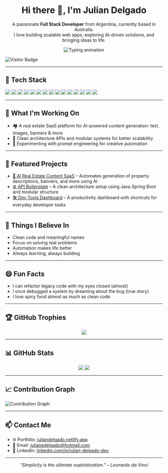 <h1 align="center">Hi there 👋, I'm Julian Delgado</h1>

<p align="center">
  A passionate <strong>Full Stack Developer</strong> from Argentina, currently based in Australia.<br/>
  I love building scalable web apps, exploring AI-driven solutions, and bringing ideas to life.
</p>

<p align="center">
  <img src="https://readme-typing-svg.demolab.com?font=Fira+Code&pause=1000&center=true&vCenter=true&width=435&lines=Full+Stack+Developer+%F0%9F%9A%80;AI+enthusiast+%F0%9F%A7%A0;Always+learning+new+tech!" alt="Typing animation" />
</p>

![Visitor Badge](https://komarev.com/ghpvc/?username=julian1503&style=flat-square&color=blue)

---

## 🧰 Tech Stack

<p align="left">
  <img src="https://img.shields.io/badge/Java-ED8B00?style=for-the-badge&logo=java&logoColor=white" />
  <img src="https://img.shields.io/badge/Spring_Boot-6DB33F?style=for-the-badge&logo=spring-boot&logoColor=white" />
  <img src="https://img.shields.io/badge/NestJS-E0234E?style=for-the-badge&logo=nestjs&logoColor=white" />
  <img src="https://img.shields.io/badge/Node.js-339933?style=for-the-badge&logo=nodedotjs&logoColor=white" />
  <img src="https://img.shields.io/badge/React-20232A?style=for-the-badge&logo=react&logoColor=61DAFB" />
  <img src="https://img.shields.io/badge/Next.js-000000?style=for-the-badge&logo=nextdotjs&logoColor=white" />
  <img src="https://img.shields.io/badge/Tailwind_CSS-38B2AC?style=for-the-badge&logo=tailwind-css&logoColor=white" />
  <img src="https://img.shields.io/badge/Material_UI-007FFF?style=for-the-badge&logo=mui&logoColor=white" />
  <img src="https://img.shields.io/badge/AI/ML-AI-blueviolet?style=for-the-badge" />
  <img src="https://img.shields.io/badge/PostgreSQL-316192?style=for-the-badge&logo=postgresql&logoColor=white" />
  <img src="https://img.shields.io/badge/MongoDB-4EA94B?style=for-the-badge&logo=mongodb&logoColor=white" />
  <img src="https://img.shields.io/badge/Firebase-FFCA28?style=for-the-badge&logo=firebase&logoColor=black" />
  <img src="https://img.shields.io/badge/Docker-2496ED?style=for-the-badge&logo=docker&logoColor=white" />
  <img src="https://img.shields.io/badge/AWS-232F3E?style=for-the-badge&logo=amazon-aws&logoColor=white" />
  <img src="https://img.shields.io/badge/Vercel-000000?style=for-the-badge&logo=vercel&logoColor=white" />
</p>

---

## 🚀 What I'm Working On

- 🏘️ A real estate SaaS platform for AI-powered content generation: text, images, banners & more  
- 🧱 Clean architecture APIs and modular systems for better scalability  
- 🧪 Experimenting with prompt engineering for creative automation  

---

## 📂 Featured Projects

- [🧠 AI Real Estate Content SaaS](https://github.com/julian1503/real-estate-ai) – Automates generation of property descriptions, banners, and more using AI  
- [⚙️ API Boilerplate](https://github.com/julian1503/clean-api-starter) – A clean architecture setup using Java Spring Boot and modular structure  
- [🛠️ Dev Tools Dashboard](https://github.com/julian1503/devtools-dashboard) – A productivity dashboard with shortcuts for everyday developer tasks  

---

## 🧠 Things I Believe In

- Clean code and meaningful names  
- Focus on solving real problems  
- Automation makes life better  
- Always learning, always building  

---

## 😄 Fun Facts

- I can refactor legacy code with my eyes closed (almost)  
- I once debugged a system by dreaming about the bug (true story)  
- I love spicy food almost as much as clean code  

---

## 🏆 GitHub Trophies

<p align="center">
  <img src="https://github-profile-trophy.vercel.app/?username=julian1503&theme=onedark" />
</p>

---

## 📊 GitHub Stats

<p align="center">
  <img src="https://github-readme-stats.vercel.app/api?username=julian1503&show_icons=true&theme=tokyonight" />
  <img src="https://github-readme-streak-stats.herokuapp.com/?user=julian1503&theme=tokyonight" />
</p>

---

## 📈 Contribution Graph

![Contribution Graph](https://github-readme-activity-graph.vercel.app/graph?username=julian1503&theme=github-compact)

---

## 📫 Contact Me

- 🌐 Portfolio: [juliandelgado.netlify.app](https://juliandelgado.netlify.app/)
- 📧 Email: [julianedelgado@hotmail.com](mailto:julianedelgado@hotmail.com)
- 💼 LinkedIn: [linkedin.com/in/julian-delgado-dev](https://www.linkedin.com/in/julian-delgado-dev)

---

<p align="center"><em>“Simplicity is the ultimate sophistication.” – Leonardo da Vinci</em></p>
